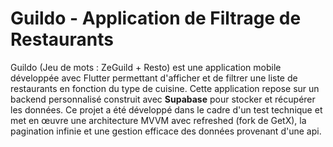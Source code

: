 # **Guildo - Application de Filtrage de Restaurants**

Guildo (Jeu de mots : ZeGuild + Resto) est une application mobile développée avec Flutter 
permettant d'afficher et de filtrer une liste de restaurants en fonction du type de 
cuisine. Cette application repose sur un backend personnalisé construit avec **Supabase** pour 
stocker et récupérer les données. Ce projet a été développé dans le cadre d'un test technique et 
met en œuvre une architecture MVVM avec refreshed (fork de GetX), la pagination infinie et une 
gestion efficace des données provenant d'une api.
